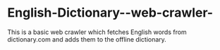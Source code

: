 English-Dictionary--web-crawler-
================================

This is a basic web crawler which fetches English words from dictionary.com and adds them to the offline dictionary.
